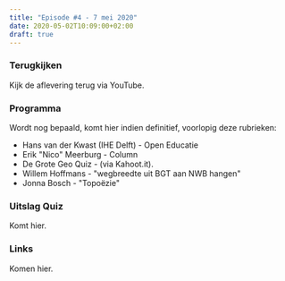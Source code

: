 ```yaml
---
title: "Episode #4 - 7 mei 2020"
date: 2020-05-02T10:09:00+02:00
draft: true
---
```


### Terugkijken
Kijk de aflevering terug via YouTube.

### Programma

Wordt nog bepaald, komt hier indien definitief, voorlopig deze rubrieken:

* Hans van der Kwast (IHE Delft) - Open Educatie
* Erik "Nico" Meerburg - Column
* De Grote Geo Quiz - (via Kahoot.it).
* Willem Hoffmans - "wegbreedte uit BGT aan NWB hangen"
* Jonna Bosch - "Topoëzie"

### Uitslag Quiz

Komt hier.

### Links

Komen hier.
				